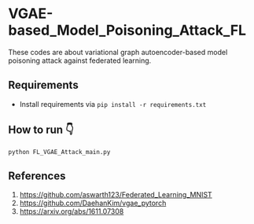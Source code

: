 # VGAE-based_Model_Poisoning_Attack_FL
These codes are about variational  graph autoencoder-based model poisoning attack against federated learning.

## Requirements
- Install requirements via  `pip install -r requirements.txt`


## How to run :point_down:
```
python FL_VGAE_Attack_main.py 
```

## References
1. https://github.com/aswarth123/Federated_Learning_MNIST
2. https://github.com/DaehanKim/vgae_pytorch
3. https://arxiv.org/abs/1611.07308
